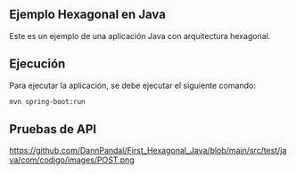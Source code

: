 ## Ejemplo Hexagonal en Java

Este es un ejemplo de una aplicación Java con arquitectura hexagonal.


## Ejecución

Para ejecutar la aplicación, se debe ejecutar el siguiente comando:

```bash
mvn spring-boot:run
```

## Pruebas de API
https://github.com/DannPandal/First_Hexagonal_Java/blob/main/src/test/java/com/codigo/images/POST.png

